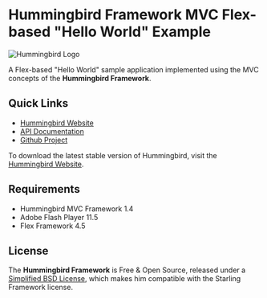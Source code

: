 # Hummingbird Framework MVC Flex-based "Hello World" Example #

![Hummingbird Logo](http://flashapi.org/hummingbird/hummingbird-badges/hummingbird-logo-128.png)

A Flex-based "Hello World" sample application implemented using the MVC concepts of the **Hummingbird Framework**.

## Quick Links ##

* [Hummingbird Website](http://flashapi.org/hummingbird/)
* [API Documentation](http://flashapi.org/hummingbird/documentation/)
* [Github Project](https://github.com/flashapi/hummingbird)

To download the latest stable version of Hummingbird, visit the [Hummingbird Website](http://flashapi.org/hummingbird/).

## Requirements ##

* Hummingbird MVC Framework 1.4
* Adobe Flash Player 11.5
* Flex Framework 4.5

## License ##

The **Hummingbird Framework** is Free & Open Source, released under a  [Simplified BSD License](http://flashapi.org/hummingbird/resources/hummingbird-license.txt), which makes him compatible with the Starling Framework license.
